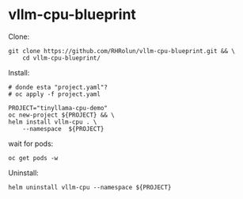 # vllm-cpu-blueprint

Clone:

```
git clone https://github.com/RHRolun/vllm-cpu-blueprint.git && \
    cd vllm-cpu-blueprint/  
```

Install:

```
# donde esta "project.yaml"?
# oc apply -f project.yaml 

PROJECT="tinyllama-cpu-demo"
oc new-project ${PROJECT} && \
helm install vllm-cpu . \
    --namespace  ${PROJECT} 
```

wait for pods:

```
oc get pods -w
```


Uninstall:
```
helm uninstall vllm-cpu --namespace ${PROJECT} 
```
